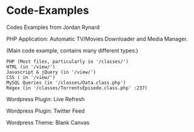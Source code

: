 Code-Examples
=============

Codes Examples from Jordan Rynard

PHP Application: Automatic TV/Movies Downloader and Media Manager.

(Main code example, contains many different types:)

```
PHP (Most files, particularly in '/classes/')
HTML (in '/view/')
Javascript & jQuery (in '/view/')
CSS ( in '/view/')
MySQL Queries (in '/classes/Data.class.php')
Regex (in '/classes/TorrentsEpisode.class.php' :237)
```

Wordpress Plugin: Live Refresh

Wordpress Plugin: Twitter Feed

Wordpress Theme: Blank Canvas
